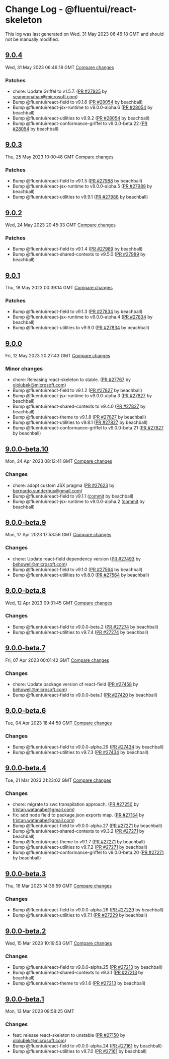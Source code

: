 # Change Log - @fluentui/react-skeleton

This log was last generated on Wed, 31 May 2023 06:46:18 GMT and should not be manually modified.

<!-- Start content -->

## [9.0.4](https://github.com/microsoft/fluentui/tree/@fluentui/react-skeleton_v9.0.4)

Wed, 31 May 2023 06:46:18 GMT 
[Compare changes](https://github.com/microsoft/fluentui/compare/@fluentui/react-skeleton_v9.0.3..@fluentui/react-skeleton_v9.0.4)

### Patches

- chore: Update Griffel to v1.5.7. ([PR #27925](https://github.com/microsoft/fluentui/pull/27925) by seanmonahan@microsoft.com)
- Bump @fluentui/react-field to v9.1.6 ([PR #28054](https://github.com/microsoft/fluentui/pull/28054) by beachball)
- Bump @fluentui/react-jsx-runtime to v9.0.0-alpha.6 ([PR #28054](https://github.com/microsoft/fluentui/pull/28054) by beachball)
- Bump @fluentui/react-utilities to v9.9.2 ([PR #28054](https://github.com/microsoft/fluentui/pull/28054) by beachball)
- Bump @fluentui/react-conformance-griffel to v9.0.0-beta.22 ([PR #28054](https://github.com/microsoft/fluentui/pull/28054) by beachball)

## [9.0.3](https://github.com/microsoft/fluentui/tree/@fluentui/react-skeleton_v9.0.3)

Thu, 25 May 2023 10:00:48 GMT 
[Compare changes](https://github.com/microsoft/fluentui/compare/@fluentui/react-skeleton_v9.0.2..@fluentui/react-skeleton_v9.0.3)

### Patches

- Bump @fluentui/react-field to v9.1.5 ([PR #27988](https://github.com/microsoft/fluentui/pull/27988) by beachball)
- Bump @fluentui/react-jsx-runtime to v9.0.0-alpha.5 ([PR #27988](https://github.com/microsoft/fluentui/pull/27988) by beachball)
- Bump @fluentui/react-utilities to v9.9.1 ([PR #27988](https://github.com/microsoft/fluentui/pull/27988) by beachball)

## [9.0.2](https://github.com/microsoft/fluentui/tree/@fluentui/react-skeleton_v9.0.2)

Wed, 24 May 2023 20:45:33 GMT 
[Compare changes](https://github.com/microsoft/fluentui/compare/@fluentui/react-skeleton_v9.0.1..@fluentui/react-skeleton_v9.0.2)

### Patches

- Bump @fluentui/react-field to v9.1.4 ([PR #27989](https://github.com/microsoft/fluentui/pull/27989) by beachball)
- Bump @fluentui/react-shared-contexts to v9.5.0 ([PR #27989](https://github.com/microsoft/fluentui/pull/27989) by beachball)

## [9.0.1](https://github.com/microsoft/fluentui/tree/@fluentui/react-skeleton_v9.0.1)

Thu, 18 May 2023 00:39:14 GMT 
[Compare changes](https://github.com/microsoft/fluentui/compare/@fluentui/react-skeleton_v9.0.0..@fluentui/react-skeleton_v9.0.1)

### Patches

- Bump @fluentui/react-field to v9.1.3 ([PR #27834](https://github.com/microsoft/fluentui/pull/27834) by beachball)
- Bump @fluentui/react-jsx-runtime to v9.0.0-alpha.4 ([PR #27834](https://github.com/microsoft/fluentui/pull/27834) by beachball)
- Bump @fluentui/react-utilities to v9.9.0 ([PR #27834](https://github.com/microsoft/fluentui/pull/27834) by beachball)

## [9.0.0](https://github.com/microsoft/fluentui/tree/@fluentui/react-skeleton_v9.0.0)

Fri, 12 May 2023 20:27:43 GMT 
[Compare changes](https://github.com/microsoft/fluentui/compare/@fluentui/react-skeleton_v9.0.0-beta.10..@fluentui/react-skeleton_v9.0.0)

### Minor changes

- chore: Releasing react-skeleton to stable. ([PR #27767](https://github.com/microsoft/fluentui/pull/27767) by ololubek@microsoft.com)
- Bump @fluentui/react-field to v9.1.2 ([PR #27827](https://github.com/microsoft/fluentui/pull/27827) by beachball)
- Bump @fluentui/react-jsx-runtime to v9.0.0-alpha.3 ([PR #27827](https://github.com/microsoft/fluentui/pull/27827) by beachball)
- Bump @fluentui/react-shared-contexts to v9.4.0 ([PR #27827](https://github.com/microsoft/fluentui/pull/27827) by beachball)
- Bump @fluentui/react-theme to v9.1.8 ([PR #27827](https://github.com/microsoft/fluentui/pull/27827) by beachball)
- Bump @fluentui/react-utilities to v9.8.1 ([PR #27827](https://github.com/microsoft/fluentui/pull/27827) by beachball)
- Bump @fluentui/react-conformance-griffel to v9.0.0-beta.21 ([PR #27827](https://github.com/microsoft/fluentui/pull/27827) by beachball)

## [9.0.0-beta.10](https://github.com/microsoft/fluentui/tree/@fluentui/react-skeleton_v9.0.0-beta.10)

Mon, 24 Apr 2023 08:12:41 GMT 
[Compare changes](https://github.com/microsoft/fluentui/compare/@fluentui/react-skeleton_v9.0.0-beta.9..@fluentui/react-skeleton_v9.0.0-beta.10)

### Changes

- chore: adopt custom JSX pragma ([PR #27623](https://github.com/microsoft/fluentui/pull/27623) by bernardo.sunderhus@gmail.com)
- Bump @fluentui/react-field to v9.1.1 ([commit](https://github.com/microsoft/fluentui/commit/505433ac64f144c9cca456097413d6af4582e5ee) by beachball)
- Bump @fluentui/react-jsx-runtime to v9.0.0-alpha.2 ([commit](https://github.com/microsoft/fluentui/commit/505433ac64f144c9cca456097413d6af4582e5ee) by beachball)

## [9.0.0-beta.9](https://github.com/microsoft/fluentui/tree/@fluentui/react-skeleton_v9.0.0-beta.9)

Mon, 17 Apr 2023 17:53:56 GMT 
[Compare changes](https://github.com/microsoft/fluentui/compare/@fluentui/react-skeleton_v9.0.0-beta.8..@fluentui/react-skeleton_v9.0.0-beta.9)

### Changes

- chore: Update react-field dependency version ([PR #27493](https://github.com/microsoft/fluentui/pull/27493) by behowell@microsoft.com)
- Bump @fluentui/react-field to v9.1.0 ([PR #27564](https://github.com/microsoft/fluentui/pull/27564) by beachball)
- Bump @fluentui/react-utilities to v9.8.0 ([PR #27564](https://github.com/microsoft/fluentui/pull/27564) by beachball)

## [9.0.0-beta.8](https://github.com/microsoft/fluentui/tree/@fluentui/react-skeleton_v9.0.0-beta.8)

Wed, 12 Apr 2023 09:31:45 GMT 
[Compare changes](https://github.com/microsoft/fluentui/compare/@fluentui/react-skeleton_v9.0.0-beta.7..@fluentui/react-skeleton_v9.0.0-beta.8)

### Changes

- Bump @fluentui/react-field to v9.0.0-beta.2 ([PR #27274](https://github.com/microsoft/fluentui/pull/27274) by beachball)
- Bump @fluentui/react-utilities to v9.7.4 ([PR #27274](https://github.com/microsoft/fluentui/pull/27274) by beachball)

## [9.0.0-beta.7](https://github.com/microsoft/fluentui/tree/@fluentui/react-skeleton_v9.0.0-beta.7)

Fri, 07 Apr 2023 00:01:42 GMT 
[Compare changes](https://github.com/microsoft/fluentui/compare/@fluentui/react-skeleton_v9.0.0-beta.6..@fluentui/react-skeleton_v9.0.0-beta.7)

### Changes

- chore: Update package version of react-field ([PR #27458](https://github.com/microsoft/fluentui/pull/27458) by behowell@microsoft.com)
- Bump @fluentui/react-field to v9.0.0-beta.1 ([PR #27420](https://github.com/microsoft/fluentui/pull/27420) by beachball)

## [9.0.0-beta.6](https://github.com/microsoft/fluentui/tree/@fluentui/react-skeleton_v9.0.0-beta.6)

Tue, 04 Apr 2023 18:44:50 GMT 
[Compare changes](https://github.com/microsoft/fluentui/compare/@fluentui/react-skeleton_v9.0.0-beta.4..@fluentui/react-skeleton_v9.0.0-beta.6)

### Changes

- Bump @fluentui/react-field to v9.0.0-alpha.29 ([PR #27434](https://github.com/microsoft/fluentui/pull/27434) by beachball)
- Bump @fluentui/react-utilities to v9.7.3 ([PR #27434](https://github.com/microsoft/fluentui/pull/27434) by beachball)

## [9.0.0-beta.4](https://github.com/microsoft/fluentui/tree/@fluentui/react-skeleton_v9.0.0-beta.4)

Tue, 21 Mar 2023 21:23:02 GMT 
[Compare changes](https://github.com/microsoft/fluentui/compare/@fluentui/react-skeleton_v9.0.0-beta.3..@fluentui/react-skeleton_v9.0.0-beta.4)

### Changes

- chore: migrate to swc transpilation approach. ([PR #27250](https://github.com/microsoft/fluentui/pull/27250) by tristan.watanabe@gmail.com)
- fix: add node field to package.json exports map. ([PR #27154](https://github.com/microsoft/fluentui/pull/27154) by tristan.watanabe@gmail.com)
- Bump @fluentui/react-field to v9.0.0-alpha.27 ([PR #27271](https://github.com/microsoft/fluentui/pull/27271) by beachball)
- Bump @fluentui/react-shared-contexts to v9.3.2 ([PR #27271](https://github.com/microsoft/fluentui/pull/27271) by beachball)
- Bump @fluentui/react-theme to v9.1.7 ([PR #27271](https://github.com/microsoft/fluentui/pull/27271) by beachball)
- Bump @fluentui/react-utilities to v9.7.2 ([PR #27271](https://github.com/microsoft/fluentui/pull/27271) by beachball)
- Bump @fluentui/react-conformance-griffel to v9.0.0-beta.20 ([PR #27271](https://github.com/microsoft/fluentui/pull/27271) by beachball)

## [9.0.0-beta.3](https://github.com/microsoft/fluentui/tree/@fluentui/react-skeleton_v9.0.0-beta.3)

Thu, 16 Mar 2023 14:36:59 GMT 
[Compare changes](https://github.com/microsoft/fluentui/compare/@fluentui/react-skeleton_v9.0.0-beta.2..@fluentui/react-skeleton_v9.0.0-beta.3)

### Changes

- Bump @fluentui/react-field to v9.0.0-alpha.26 ([PR #27229](https://github.com/microsoft/fluentui/pull/27229) by beachball)
- Bump @fluentui/react-utilities to v9.7.1 ([PR #27229](https://github.com/microsoft/fluentui/pull/27229) by beachball)

## [9.0.0-beta.2](https://github.com/microsoft/fluentui/tree/@fluentui/react-skeleton_v9.0.0-beta.2)

Wed, 15 Mar 2023 10:19:53 GMT 
[Compare changes](https://github.com/microsoft/fluentui/compare/@fluentui/react-skeleton_v9.0.0-beta.1..@fluentui/react-skeleton_v9.0.0-beta.2)

### Changes

- Bump @fluentui/react-field to v9.0.0-alpha.25 ([PR #27213](https://github.com/microsoft/fluentui/pull/27213) by beachball)
- Bump @fluentui/react-shared-contexts to v9.3.1 ([PR #27213](https://github.com/microsoft/fluentui/pull/27213) by beachball)
- Bump @fluentui/react-theme to v9.1.6 ([PR #27213](https://github.com/microsoft/fluentui/pull/27213) by beachball)

## [9.0.0-beta.1](https://github.com/microsoft/fluentui/tree/@fluentui/react-skeleton_v9.0.0-beta.1)

Mon, 13 Mar 2023 08:58:25 GMT

### Changes

- feat: release react-skeleton to unstable ([PR #27150](https://github.com/microsoft/fluentui/pull/27150) by ololubek@microsoft.com)
- Bump @fluentui/react-field to v9.0.0-alpha.24 ([PR #27161](https://github.com/microsoft/fluentui/pull/27161) by beachball)
- Bump @fluentui/react-utilities to v9.7.0 ([PR #27161](https://github.com/microsoft/fluentui/pull/27161) by beachball)
